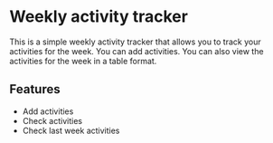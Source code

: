 Weekly activity tracker
=======================
This is a simple weekly activity tracker that allows you to track your activities for the week. You can add activities. You can also view the activities for the week in a table format.

## Features
- Add activities
- Check activities
- Check last week activities

